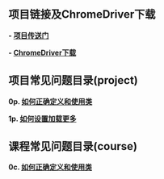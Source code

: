 ## 项目链接及ChromeDriver下载

**- [项目传送门](https://github.com/udacity/cn-python-foundation/tree/master/best%20movie)**

**- [ChromeDriver下载](https://github.com/DaemonFG/IntrotoPython-Think-Tank/blob/master/P2/ChromeDriver_Download.md)**


## 项目常见问题目录(project)

**0p. [如何正确定义和使用类](https://github.com/DaemonFG/IntrotoPython-Think-Tank/blob/master/P2/0p%E5%A6%82%E4%BD%95%E6%AD%A3%E7%A1%AE%E5%AE%9A%E4%B9%89%E5%92%8C%E4%BD%BF%E7%94%A8%E7%B1%BB.md)**

**1p. [如何设置加载更多]()**

## 课程常见问题目录(course)

**0c. [如何正确定义和使用类]()**
